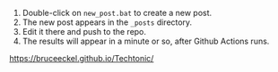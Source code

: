 1. Double-click on `new_post.bat` to create a new post.
2. The new post appears in the `_posts` directory.
3. Edit it there and push to the repo.
4. The results will appear in a minute or so, after Github Actions runs.

https://bruceeckel.github.io/Techtonic/
